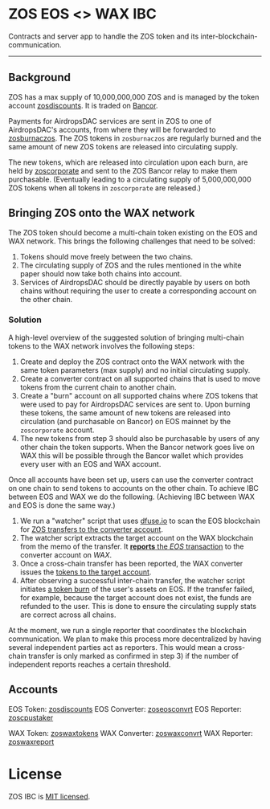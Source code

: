 # ZOS EOS <> WAX IBC

Contracts and server app to handle the ZOS token and its inter-blockchain-communication.

---

## Background

ZOS has a max supply of 10,000,000,000 ZOS and is managed by the token account [zosdiscounts](https://bloks.io/account/zosdiscounts). It is traded on [Bancor](https://www.bancor.network/token/ZOS).

Payments for AirdropsDAC services are sent in ZOS to one of AirdropsDAC's accounts, from where they will be forwarded to [zosburnaczos](https://bloks.io/account/zosburnaczos).
The ZOS tokens in `zosburnaczos` are regularly burned and the same amount of new ZOS tokens are released into circulating supply.

The new tokens, which are released into circulation upon each burn, are held by [zoscorporate](https://bloks.io/account/zoscorporate) and sent to the ZOS Bancor relay to make them purchasable. (Eventually leading to a circulating supply of 5,000,000,000 ZOS tokens when all tokens in `zoscorporate` are released.)



## Bringing ZOS onto the WAX network

The ZOS token should become a multi-chain token existing on the EOS and WAX network. This brings the following challenges that need to be solved:

1. Tokens should move freely between the two chains.
2. The circulating supply of ZOS and the rules mentioned in the white paper should now take both chains into account.
3. Services of AirdropsDAC should be directly payable by users on both chains without requiring the user to create a corresponding account on the other chain.

### Solution

A high-level overview of the suggested solution of bringing multi-chain tokens to the WAX network involves the following steps:

1. Create and deploy the ZOS contract onto the WAX network with the same token parameters (max supply) and no initial circulating supply.
2. Create a converter contract on all supported chains that is used to move tokens from the current chain to another chain.
3. Create a "burn" account on all supported chains where ZOS tokens that were used to pay for AirdropsDAC services are sent to. Upon burning these tokens, the same amount of new tokens are released into circulation (and purchasable on Bancor) on EOS mainnet by the `zoscorporate` account.
4. The new tokens from step 3 should also be purchasable by users of any other chain the token supports. When the Bancor network goes live on WAX this will be possible through the Bancor wallet which provides every user with an EOS and WAX account.

Once all accounts have been set up, users can use the converter contract on one chain to send tokens to accounts on the other chain.
To achieve IBC between EOS and WAX we do the following. (Achieving IBC between WAX and EOS is done the same way.)

1. We run a "watcher" script that uses [dfuse.io](https://dfuse.io) to scan the EOS blockchain for [ZOS transfers to the converter account](https://bloks.io/transaction/275710b7419909a9cb658943ab11db2afbf47abc03e45ee8bfa8d14657273ac4).
2. The watcher script extracts the target account on the WAX blockchain from the memo of the transfer. It [**reports** the _EOS_ transaction](https://wax.bloks.io/transaction/4dafd202c005ba782762461cf384e9bbfeeeff5dc83b92233e52c931cf4c3298) to the converter account on _WAX_.
3. Once a cross-chain transfer has been reported, the WAX converter issues the [tokens to the target account](https://wax.bloks.io/transaction/4dafd202c005ba782762461cf384e9bbfeeeff5dc83b92233e52c931cf4c3298).
4. After observing a successful inter-chain transfer, the watcher script initiates [a token burn](https://bloks.io/transaction/92f3d96f9a7e4d56583fd7e548940fdc23a219c49676ffe58fd6415c4a68d5c9) of the user's assets on EOS. If the transfer failed, for example, because the target account does not exist, the funds are refunded to the user. This is done to ensure the circulating supply stats are correct across all chains.

At the moment, we run a single reporter that coordinates the blockchain communication.
We plan to make this process more decentralized by having several independent parties act as reporters.
This would mean a cross-chain transfer is only marked as confirmed in step 3) if the number of independent reports reaches a certain threshold.

## Accounts

EOS Token: [zosdiscounts](https://bloks.io/account/zosdiscounts)
EOS Converter: [zoseosconvrt](https://bloks.io/account/zoseosconvrt#keys)
EOS Reporter: [zoscpustaker](https://bloks.io/account/zoscpustaker#keys)

WAX Token: [zoswaxtokens](https://wax.bloks.io/account/zoswaxtokens#keys)
WAX Converter: [zoswaxconvrt](https://wax.bloks.io/account/zoswaxconvrt#keys)
WAX Reporter: [zoswaxreport](https://wax.bloks.io/account/zoswaxreport#keys)

# License

ZOS IBC is [MIT licensed](./LICENSE).
